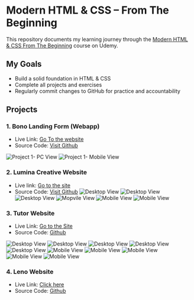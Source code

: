# Modern HTML & CSS – From The Beginning

This repository documents my learning journey through the [Modern HTML & CSS From The Beginning](https://www.udemy.com/course/modern-html-css-from-the-beginning/) course on Udemy.


## My Goals

- Build a solid foundation in HTML & CSS
- Complete all projects and exercises
- Regularly commit changes to GitHub for practice and accountability

## Projects
### 1. Bono Landing Form (Webapp)
- Live Link: [Go To the website](https://app-bono.netlify.app/)
- Source Code: [Visit Github](https://github.com/capt-farvez/html-css-from-scratch/tree/main/Projects/01-Bono-Landing-Form)

![Project 1- PC View](Screenshots/image-Project1-1.png)
![Project 1- Mobile View](Screenshots/image-Project1-2.png)

### 2. Lumina Creative Website
- Live link: [Go to the site](https://app-lumina-creative.netlify.app/)
- Source Code: [Visit Github](https://github.com/capt-farvez/html-css-from-scratch/tree/main/Projects/02-Lumina-Creative-Website)
![Desktop View](Screenshots/Project2/image.png)
![Desktop View](Screenshots/Project2/image-1.png)
![Desktop View](Screenshots/Project2/image-2.png)
![Mopvile View](Screenshots/Project2/image-4.png)
![Mobile View](Screenshots/Project2/image-3.png)
![Mobile View](Screenshots/Project2/image-5.png)

### 3. Tutor Website
- Live Link: [Go to the Site](https://tutor-web-site.netlify.app/)
- Source Code: [Github](https://github.com/capt-farvez/html-css-from-scratch/tree/main/Projects/04-Tutor-Website)

![Desktop View](Screenshots/Tutor/image.png)
![Desktop View](Screenshots/Tutor/image-1.png)
![Desktop View](Screenshots/Tutor/image-2.png)
![Desktop View](Screenshots/Tutor/image-3.png)
![Desktop View](Screenshots/Tutor/image-4.png)
![Mobile View](Screenshots/Tutor/image-5.png)
![Mobile View](Screenshots/Tutor/image-6.png)
![Mobile View](Screenshots/Tutor/image-7.png)
![Mobile View](Screenshots/Tutor/image-8.png)
![Mobile View](Screenshots/Tutor/image-9.png)

### 4. Leno Website
- Live Link: [Click here](https://leno-web-site.netlify.app/)
- Source Code: [Github](https://github.com/capt-farvez/html-css-from-scratch/tree/main/Projects/05-Leno-Website)